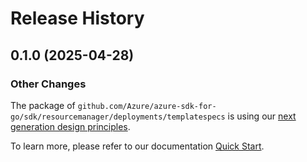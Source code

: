 # Release History

## 0.1.0 (2025-04-28)
### Other Changes

The package of `github.com/Azure/azure-sdk-for-go/sdk/resourcemanager/deployments/templatespecs` is using our [next generation design principles](https://azure.github.io/azure-sdk/general_introduction.html).

To learn more, please refer to our documentation [Quick Start](https://aka.ms/azsdk/go/mgmt).